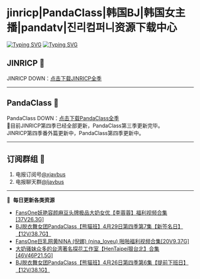 # jinricp|PandaClass|韩国BJ|韩国女主播|pandatv|진리컴퍼니资源下载中心   
[![Typing SVG](https://readme-typing-svg.herokuapp.com?font=Fira+Code&pause=1000&center=true&vCenter=true&random=true&width=435&lines=所有链接都需要翻墙访问)](https://jinri-cp.neocities.org/free.html)
[![Typing SVG](https://readme-typing-svg.herokuapp.com?font=Fira+Code&pause=1000&center=true&vCenter=true&random=true&width=435&lines=点击进入福利资源下载中心)](https://pandaclass.neocities.org/)
## JINRICP 👋   
JINRICP DOWN：[点击下载JINRICP全季](https://mypikpak.com/s/VODz7HXQoqcX0UrvaXfDtFoPo1)
****
## PandaClass 💯   
PandaClass DOWN：[点击下载PandaClass全季](https://mypikpak.com/s/VOKOTZkoEnkyvCnELVSquM97o1)   
💞目前JINRICP第四季已经全部更新，PandaClass第三季更新完毕。   
JINRICP第四季番外篇更新中，PandaClass第四季更新中。
****
## 订阅群组 🔞
1. 电报订阅号[@xjavbus](https://t.me/xjavbus)
2. 电报聊天群[@ljavbus](https://t.me/ljavbus)
**** 
📕 &nbsp;**每日更新各类资源**
<!-- BLOG-POST-LIST:START -->
- [FansOne妖艳容颜麻豆头牌极品大奶女优【李蓉蓉】福利视频合集[37V26.3G]](https://fuli.rulel.com/358.html)
- [BJ脱衣舞女团PandaClass【熊猫班】4月29日第四季第7集【新签名日】【12V/38.7G】](https://fuli.rulel.com/357.html)
- [FansOne巨乳网黄NINA &lpar;倪娜&rpar; &lpar;nina_loveu&rpar; 啪啪福利视频合集[20V9.37G]](https://fuli.rulel.com/356.html)
- [大奶骚妹众多的台湾著名探花工作室【HenTaipei狠台北】合集[46V46P21.5G]](https://fuli.rulel.com/355.html)
- [BJ脱衣舞女团PandaClass【熊猫班】4月26日第四季第6集【提前下班日】【12V/38.1G】](https://fuli.rulel.com/354.html)
<!-- BLOG-POST-LIST:END -->
